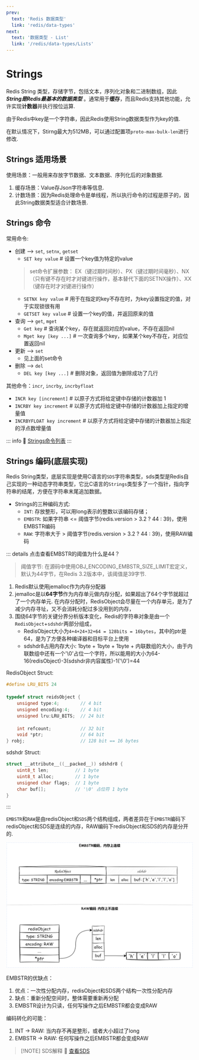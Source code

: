 ```yaml
---
prev:
  text: 'Redis 数据类型'
  link: 'redis/data-types'
next:
  text: '数据类型 - List'
  link: '/redis/data-types/Lists'
---
```

# Strings  <Badge type="tip" text="Redis Strings" />

Redis String 类型，存储字节，包括文本，序列化对象和二进制数组，因此 ***String是Redis最基本的数据类型*** 。通常用于**缓存**，而且Redis支持其他功能，允许实现**计数器**并执行按位运算.

由于Redis中key是一个字符串，因此Redis使用String数据类型作为key的值.

在默认情况下，Stirng最大为512MB，可以通过配置项`proto-max-bulk-len`进行修改.

## Strings 适用场景

使用场景：一般用来存放字节数据、文本数据、序列化后的对象数据.

1. 缓存场景：Value存Json字符串等信息.
2. 计数场景：因为Redis处理命令是单线程，所以执行命令的过程是原子的，因此String数据类型适合计数场景.

## Strings 命令

常用命令:
- 创建 --> `set`, `setnx`, `getset`
  - `SET key value`  # 设置一个key值为特定的value
  > set命令扩展参数：
    EX（键过期时间秒）、PX（键过期时间毫秒）、NX（只有键不存在时才对键进行操作，基本替代下面的SETNX操作）、XX（键存在时才对键进行操作）
  - `SETNX key value` # 用于在指定的key不存在时，为key设置指定的值，对于实现锁很有用
  - `GETSET key value` # 设置一个key的值，并返回原来的值
- 查询 --> `get`, `mget`
  - `Get key` # 查询某个key，存在就返回对应的value，不存在返回nil
  - `Mget key [key ...]` # 一次查询多个key，如果某个key不存在，对应位置返回nil
- 更新 --> `set`
  - 见上面的set命令
- 删除 --> `del`
  - `DEL key [key ...]` # 删除对象，返回值为删除成功了几行

其他命令：`incr`, `incrby`, `incrbyfloat`
- `INCR key [increment]` # 以原子方式将给定键中存储的计数器加 1
- `INCRBY key increment` # 以原子方式将给定键中存储的计数器加上指定的增量值
- `INCRBYFLOAT key increment` # 以原子方式将给定键中存储的计数器加上指定的浮点数增量值

::: info 🔗 [Strings命令列表](https://redis.io/docs/latest/commands/?group=Strings)
:::


## Strings 编码(底层实现)

Redis String类型，底层实现是使用C语言的`SDS`字符串类型，sds类型是Redis自己实现的一种动态字符串类型，它比C语言的`Strings`类型多了一个指针，指向字符串的结尾，方便在字符串末尾追加数据。

- Strings的三种编码方式:
  - `INT`: 存放整形，可以用long表示的整数以该编码存储；
  - `EMBSTR`: 如果字符串 <= 阈值字节(redis.version > 3.2 ? 44 : 39)，使用EMBSTR编码
  - `RAW`: 字符串大于 > 阈值字节(redis.version > 3.2 ? 44 : 39)，使用RAW编码

::: details 点击查看EMBSTR的阈值为什么是44？
> 阈值字节: 在源码中使用OBJ_ENCODING_EMBSTR_SIZE_LIMIT宏定义，默认为44字节，在Redis 3.2版本中，该阈值是39字节.

1. Redis默认使用jemalloc作为内存分配器
2. jemalloc是以**64字节**作为内存单元做内存分配，如果超出了64个字节就超过了一个内存单元. 在内存分配时，RedisObject会尽量在一个内存单元，是为了减少内存寻址，又不会消耗分配过多没用到的内存，
3. 围绕64字节的关键分界分析版本变化，Redis的字符串对象是由一个`RedisObject`+`sdshdr`两部分组成，
   - RedisObject大小为`4+4+24+32+64 = 128bits = 16bytes`，其中的ptr是64，是为了方便各种编译器和目标平台上使用
   - sdshdr8占用内存大小: 1byte + 1byte + 1byte + 内联数组的大小，由于内联数组中还有一个'\0'占位一个字符，所以能用的大小为64-16(redisObject)-3(sdshdr非内容属性)-1('\0')=44

RedisObject Struct:
```c
#define LRU_BITS 24

typedef struct reidsObject {
    unsigned type:4;        // 4 bit
    unsigned encoding:4;    // 4 bit
    unsigned lru:LRU_BITS;  // 24 bit

    int refcount;           // 32 bit
    void *ptr;              // 64 bit
} robj;                     // 128 bit == 16 bytes
```

sdshdr Struct:
```c
struct __attribute__((__packed__)) sdshdr8 {
    uint8_t len;          // 1 byte
    uint8_t alloc;        // 1 byte
    unsigned char flags;  // 1 byte
    char buf[];           // '\0' 占位符 1 byte
}
```
:::

`EMBSTR`和`RAW`是由redisObject和`SDS`两个结构组成，两者差异在于`EMBSTR`编码下redisObject和SDS是连续的内存，RAW编码下redisObject和SDS的内存是分开的.

![redis-string-embstr-raw](../../public/redis/redis-string-embstr-raw.drawio.svg)

EMBSTR的优缺点：
  1. 优点：一次性分配内存，redisObject和SDS两个结构一次性分配内存
  2. 缺点：重新分配空间时，整体需要重新再分配
  3. EMBSTR设计为只读，任何写操作之后EMBSTR都会变成RAW

编码转化的可能：
1. INT -> RAW: 当内存不再是整形，或者大小超过了long
2. EMBSTR -> RAW: 任何写操作之后EMBSTR都会变成RAW

> [!NOTE] SDS解释
> 🔗 [查看SDS](./encoding-sds.md)